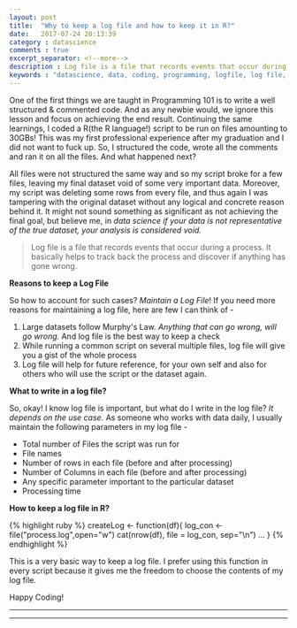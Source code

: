 ```yaml
---
layout: post
title:  "Why to keep a log file and how to keep it in R?"
date:   2017-07-24 20:13:39
category : datascience
comments : true
excerpt_separator: <!--more-->
description : Log file is a file that records events that occur during a process. It basically helps to track back the process and discover if anything has gone wrong. Log File plays a very pivotal role in data science while working with large datasets distributed in several files.
keywords : "datascience, data, coding, programming, logfile, log file, how to create log files, r language, achyutjoshi, achyut, iitjodhpur, data science, large datasets, big data, bigdata, r"
---
```


One of the first things we are taught in Programming 101 is to write a well structured & commented code. And as any newbie would, we ignore this lesson and focus on achieving the end result. Continuing the same learnings, I coded a R(the R language!) script to be run on files amounting to 30GBs! This was my first professional experience after my graduation and I did not want to fuck up. So, I structured the code, wrote all the comments and ran it on all the files. And what happened next?

<!--more-->

All files were not structured the same way and so my script broke for a few files, leaving my final dataset void of some very important data. Moreover, my script was deleting some rows from every file, and thus again I was tampering with the original dataset without any logical and concrete reason behind it. It might not sound something as significant as not achieving the final goal, but believe me, in *data science if your data is not representative of the true dataset, your analysis is considered void.*

>Log file is a file that records events that occur during a process. It basically helps to track back the process and discover if anything has gone wrong.

__Reasons to keep a Log File__

So how to account for such cases? *Maintain a Log File*! If you need more reasons for maintaining a log file, here are few I can think of -

1. Large datasets follow Murphy's Law. *Anything that can go wrong, will go wrong.* And log file is the best way to keep a check
2. While running a common script on several multiple files, log file will give you a gist of the whole process
3. Log file will help for future reference, for your own self and also for others who will use the script or the dataset again.


__What to write in a log file?__

So, okay! I know log file is important, but what do I write in the log file? *It depends on the use case.* As someone who works with data daily, I usually maintain the following parameters in my log file -
* Total number of Files the script was run for
* File names
* Number of rows in each file (before and after processing)
* Number of Columns in each file (before and after processing)
* Any specific parameter important to the particular dataset
* Processing time


__How to keep a log file in R?__

{% highlight ruby %}
createLog <- function(df){
  log_con <- file("process.log",open="w")
  cat(nrow(df), file = log_con, sep="\n")
  ...
}
{% endhighlight %}

This is a very basic way to keep a log file. I prefer using this function in every script because it gives me the freedom to choose the contents of my log file.

Happy Coding!


---
---
